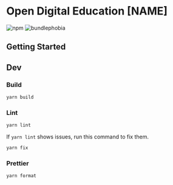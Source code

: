 # Open Digital Education [NAME]

![npm](https://img.shields.io/npm/v/@ode-react-ui/name?style=flat-square)
![bundlephobia](https://img.shields.io/bundlephobia/min/@ode-react-ui/name?style=flat-square)

## Getting Started

## Dev

### Build

```bash
yarn build
```

### Lint

```bash
yarn lint
```

If `yarn lint` shows issues, run this command to fix them.

```bash
yarn fix
```

### Prettier

```bash
yarn format
```
